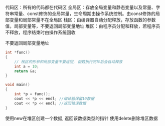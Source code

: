 代码区：所有的代码都在代码区
全局区：存放全局变量和静态变量以及常量、字符串常量、const修饰的全局常量，生命周期由操作系统控制。由const修饰的局部变量和局部常量不在全局区
栈区：由编译器自动分配释放，存放函数的参数值，局部变量等，不要返回局部变量地址
堆区：由程序员分配和释放，若程序员不释放，程序结束时由操作系统回收

不要返回局部变量地址
```c++
int *func()
{
    // 栈区的形参和局部变量不要返回, 函数执行完毕后会自动释放
    int a = 10;
    return &a;
}

void main()
{
    int *p = func();
    cout << *p << endl; //编译器保留10数据
    cout << *p << endl; //返回错误数据
}
```
使用new在堆区创建一个数据, 返回该数据类型的指针
使用delete删除堆区数据